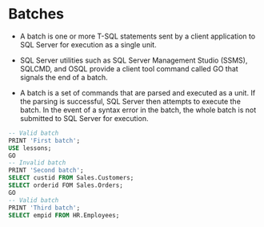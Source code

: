 # Batches

* A batch is one or more T-SQL statements sent by a client application to SQL Server for execution as a single unit.

* SQL Server utilities such as SQL Server Management Studio (SSMS), SQLCMD, and OSQL provide a client tool command called GO that signals the end of a batch.

* A batch is a set of commands that are parsed and executed as a unit. If the parsing is successful, SQL Server then attempts to execute the batch. In the event of a syntax error in the batch, the whole batch is not submitted to SQL Server for execution.

```sql
-- Valid batch
PRINT 'First batch';
USE lessons;
GO
-- Invalid batch
PRINT 'Second batch';
SELECT custid FROM Sales.Customers;
SELECT orderid FOM Sales.Orders;
GO
-- Valid batch
PRINT 'Third batch';
SELECT empid FROM HR.Employees;
```